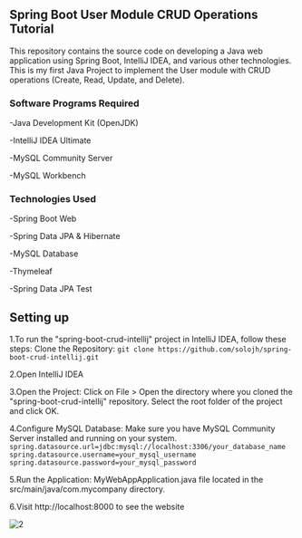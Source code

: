 ## Spring Boot User Module CRUD Operations Tutorial
This repository contains the source code on developing a Java web application using Spring Boot, IntelliJ IDEA, and various other technologies. 
This is my first Java Project to implement the User module with CRUD operations (Create, Read, Update, and Delete).

### Software Programs Required
-Java Development Kit (OpenJDK)

-IntelliJ IDEA Ultimate

-MySQL Community Server

-MySQL Workbench

### Technologies Used
-Spring Boot Web

-Spring Data JPA & Hibernate

-MySQL Database

-Thymeleaf

-Spring Data JPA Test

## Setting up

1.To run the "spring-boot-crud-intellij" project in IntelliJ IDEA, follow these steps:
Clone the Repository: 
```git clone https://github.com/solojh/spring-boot-crud-intellij.git```

2.Open IntelliJ IDEA

3.Open the Project: Click on File > Open the directory where you cloned the "spring-boot-crud-intellij" repository. Select the root folder of the project and click OK.

4.Configure MySQL Database: Make sure you have MySQL Community Server installed and running on your system. 
```spring.datasource.url=jdbc:mysql://localhost:3306/your_database_name```
```spring.datasource.username=your_mysql_username```
```spring.datasource.password=your_mysql_password```

5.Run the Application: MyWebAppApplication.java file located in the src/main/java/com.mycompany directory. 

6.Visit http://localhost:8000 to see the website

![2](https://github.com/solojh/Spring-Boot-CRUD-Java-Employee-Management-System/assets/97234810/6ab25cb9-2670-46e5-8edf-6d878a75fa69)



